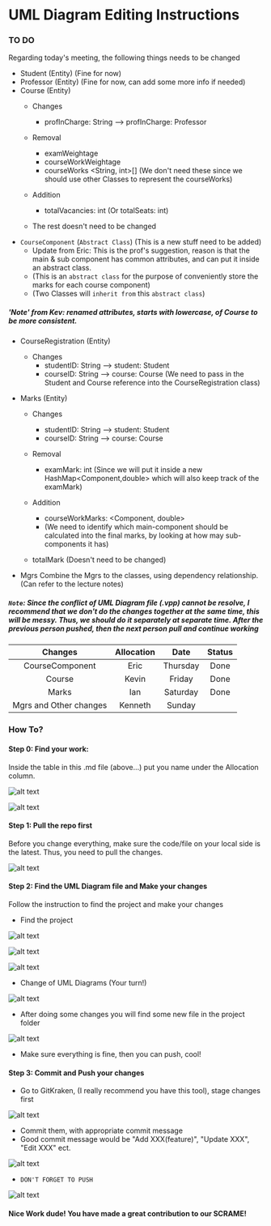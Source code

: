 # UML Diagram Editing Instructions

### TO DO
Regarding today's meeting, the following things needs to be changed

- Student (Entity) (Fine for now)
- Professor (Entity) (Fine for now, can add some more info if needed)
- Course (Entity)
  - Changes
    - profInCharge: String --> profInCharge: Professor
  - Removal
    - examWeightage
    - courseWorkWeightage
    - courseWorks <String, int>[] (We don't need these since we should use other Classes to represent the courseWorks)

  - Addition
    - totalVacancies: int (Or totalSeats: int)
  - The rest doesn't need to be changed
- `CourseComponent` (`Abstract Class`) (This is a new stuff need to be added)
  - Update from Eric: This is the prof's suggestion, reason is that the main & sub component has common attributes, and can put it inside an abstract class.
  - (This is an `abstract class` for the purpose of conveniently store the marks for each course component)
  - (Two Classes will `inherit from` this `abstract class`)
 ##### 'Note' from Kev: renamed attributes, starts with lowercase, of Course to be more consistent.

- СourseRegistration (Entity)
  - Changes
    - studentID: String --> student: Student
    - courseID: String --> course: Course (We need to pass in the Student and Course reference into the CourseRegistration class)

- Marks (Entity)
  - Changes
    - studentID: String --> student: Student
    - courseID: String --> course: Course

  - Removal
    - examMark: int (Since we will put it inside a new HashMap<Component,double> which will also keep track of the examMark)

  - Addition
    - courseWorkMarks: <Component, double>
    - (We need to identify which main-component should be calculated into the final marks, by looking at how may sub-components it has)

  - totalMark (Doesn't need to be changed)

- Mgrs
  Combine the Mgrs to the classes, using dependency relationship. (Can refer to the lecture notes)


##### `Note`: Since the conflict of UML Diagram file (.vpp) cannot be resolve, I recommend that we don't do the changes together at the same time, this will be messy. Thus, we should do it separately at separate time. After the previous person pushed, then the next person pull and continue working


| Changes                | Allocation  | Date     | Status   |
| :--------------------: | :---------: | :------: | :------: |
| CourseComponent        | Eric        | Thursday | Done     |
| Course                 | Kevin       | Friday   | Done     |
| Marks                  | Ian         | Saturday | Done     |
| Mgrs and Other changes | Kenneth     | Sunday   |      |

### How To?

#### Step 0: Find your work:

Inside the table in this .md file (above...) put you name under the Allocation column.

![alt text](https://github.com/MAXI0008/CZ2002-SCRAME-Application/raw/master/images/add_your_allocation.png )

![alt text](https://github.com/MAXI0008/CZ2002-SCRAME-Application/raw/master/images/allocate_your_work.png)

#### Step 1: Pull the repo first

Before you change everything, make sure the code/file on your local side is the latest. Thus, you need to pull the changes.

![alt text](https://github.com/MAXI0008/CZ2002-SCRAME-Application/raw/master/images/before_changing_everything.png)

#### Step 2: Find the UML Diagram file and Make your changes

Follow the instruction to find the project and make your changes

- Find the project

![alt text](https://github.com/MAXI0008/CZ2002-SCRAME-Application/raw/master/images/find_UML_diagrams.png)

![alt text](https://github.com/MAXI0008/CZ2002-SCRAME-Application/raw/master/images/open_UML_diagrams.png)

![alt text](https://github.com/MAXI0008/CZ2002-SCRAME-Application/raw/master/images/note_on_UML_diagrams.png)

- Change of UML Diagrams (Your turn!)

![alt text](https://github.com/MAXI0008/CZ2002-SCRAME-Application/raw/master/images/change_UML_diagrams.png)

- After doing some changes you will find some new file in the project folder

![alt text](https://github.com/MAXI0008/CZ2002-SCRAME-Application/raw/master/images/after_change_UML_diagrams.png)

- Make sure everything is fine, then you can push, cool!

#### Step 3: Commit and Push your changes

- Go to GitKraken, (I really recommend you have this tool), stage changes first

![alt text](https://github.com/MAXI0008/CZ2002-SCRAME-Application/raw/master/images/stage_files.png)

- Commit them, with appropriate commit message
- Good commit message would be "Add XXX(feature)", "Update XXX", "Edit XXX" ect.

![alt text](https://github.com/MAXI0008/CZ2002-SCRAME-Application/raw/master/images/commit_changes.png)

- `DON'T FORGET TO PUSH`

![alt text](https://github.com/MAXI0008/CZ2002-SCRAME-Application/raw/master/images/push_changes.png)

#### Nice Work dude! You have made a great contribution to our SCRAME!
